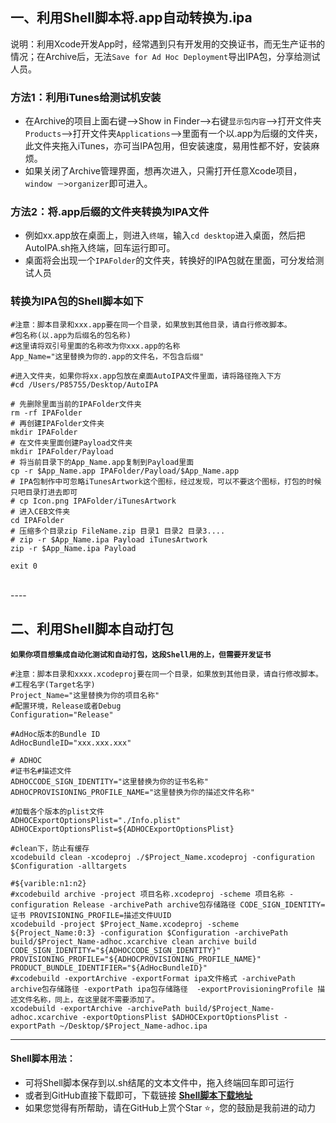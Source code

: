 
## 一、利用Shell脚本将.app自动转换为.ipa

说明：利用Xcode开发App时，经常遇到只有开发用的交换证书，而无生产证书的情况；在Archive后，无法`Save for Ad Hoc Deployment`导出IPA包，分享给测试人员。

### 方法1：利用iTunes给测试机安装

* 在Archive的项目上面右键-->Show in Finder-->右键`显示包内容`-->打开文件夹`Products`-->打开文件夹`Applications`-->里面有一个以.app为后缀的文件夹，此文件夹拖入iTunes，亦可当IPA包用，但安装速度，易用性都不好，安装麻烦。
* 如果关闭了Archive管理界面，想再次进入，只需打开任意Xcode项目，`window －>organizer`即可进入。

### 方法2：将.app后缀的文件夹转换为IPA文件

* 例如xx.app放在桌面上，则进入`终端`，输入`cd desktop`进入桌面，然后把AutoIPA.sh拖入终端，回车运行即可。
* 桌面将会出现一个`IPAFolder`的文件夹，转换好的IPA包就在里面，可分发给测试人员

### 转换为IPA包的Shell脚本如下

```shell
#注意：脚本目录和xxx.app要在同一个目录，如果放到其他目录，请自行修改脚本。
#包名称(以.app为后缀名的包名称)
#这里请将双引号里面的名称改为你xxx.app的名称
App_Name="这里替换为你的.app的文件名，不包含后缀"

#进入文件夹，如果你将xx.app包放在桌面AutoIPA文件里面，请将路径拖入下方
#cd /Users/P85755/Desktop/AutoIPA

# 先删除里面当前的IPAFolder文件夹
rm -rf IPAFolder
# 再创建IPAFolder文件夹
mkdir IPAFolder
# 在文件夹里面创建Payload文件夹
mkdir IPAFolder/Payload
# 将当前目录下的App_Name.app复制到Payload里面
cp -r $App_Name.app IPAFolder/Payload/$App_Name.app
# IPA包制作中可忽略iTunesArtwork这个图标，经过发现，可以不要这个图标，打包的时候只吧目录打进去即可
# cp Icon.png IPAFolder/iTunesArtwork
# 进入CEB文件夹
cd IPAFolder
# 压缩多个目录zip FileName.zip 目录1 目录2 目录3....
# zip -r $App_Name.ipa Payload iTunesArtwork
zip -r $App_Name.ipa Payload

exit 0
```
<br>
----

## 二、利用Shell脚本自动打包

**`如果你项目想集成自动化测试和自动打包，这段Shell用的上，但需要开发证书`**

```shell
#注意：脚本目录和xxxx.xcodeproj要在同一个目录，如果放到其他目录，请自行修改脚本。
#工程名字(Target名字)
Project_Name="这里替换为你的项目名称"
#配置环境，Release或者Debug
Configuration="Release"

#AdHoc版本的Bundle ID
AdHocBundleID="xxx.xxx.xxx"

# ADHOC
#证书名#描述文件
ADHOCCODE_SIGN_IDENTITY="这里替换为你的证书名称"
ADHOCPROVISIONING_PROFILE_NAME="这里替换为你的描述文件名称"

#加载各个版本的plist文件
ADHOCExportOptionsPlist="./Info.plist"
ADHOCExportOptionsPlist=${ADHOCExportOptionsPlist}

#clean下，防止有缓存
xcodebuild clean -xcodeproj ./$Project_Name.xcodeproj -configuration $Configuration -alltargets

#${varible:n1:n2}
#xcodebuild archive -project 项目名称.xcodeproj -scheme 项目名称 -configuration Release -archivePath archive包存储路径 CODE_SIGN_IDENTITY=证书 PROVISIONING_PROFILE=描述文件UUID
xcodebuild -project $Project_Name.xcodeproj -scheme ${Project_Name:0:3} -configuration $Configuration -archivePath build/$Project_Name-adhoc.xcarchive clean archive build  CODE_SIGN_IDENTITY="${ADHOCCODE_SIGN_IDENTITY}" PROVISIONING_PROFILE="${ADHOCPROVISIONING_PROFILE_NAME}" PRODUCT_BUNDLE_IDENTIFIER="${AdHocBundleID}"
#xcodebuild -exportArchive -exportFormat ipa文件格式 -archivePath archive包存储路径 -exportPath ipa包存储路径  -exportProvisioningProfile 描述文件名称，同上，在这里就不需要添加了。
xcodebuild -exportArchive -archivePath build/$Project_Name-adhoc.xcarchive -exportOptionsPlist $ADHOCExportOptionsPlist -exportPath ~/Desktop/$Project_Name-adhoc.ipa

```

------

#### Shell脚本用法：

* 可将Shell脚本保存到以.sh结尾的文本文件中，拖入终端回车即可运行
* 或者到GitHub直接下载即可，下载链接 **[Shell脚本下载地址](https://github.com/muzipiao/CreateiPhoneIconShell)**
* 如果您觉得有所帮助，请在GitHub上赏个Star ⭐️，您的鼓励是我前进的动力